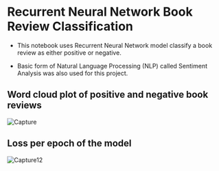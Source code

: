 # Recurrent Neural Network Book Review Classification





- This notebook uses Recurrent Neural Network model classify a book review as either positive or negative.

- Basic form of Natural Language Processing (NLP) called Sentiment Analysis was also used for this project.

## __Word cloud plot of positive and negative book reviews__


![Capture](https://user-images.githubusercontent.com/73367744/187669241-68e52e5a-4bcd-4ef4-bfbc-3e1fbcf3be29.JPG)




## __Loss per epoch of the model__

![Capture12](https://user-images.githubusercontent.com/73367744/187669966-bf4540fd-3d99-477d-88b6-67e61c249abf.JPG)

